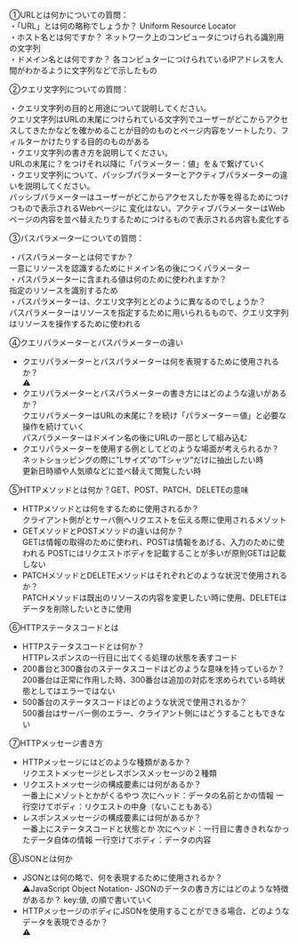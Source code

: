 ①URLとは何かについての質問：  
・「URL」とは何の略称でしょうか？ Uniform Resource Locator  
・ホスト名とは何ですか？ ネットワーク上のコンピュータにつけられる識別用の文字列   
・ドメイン名とは何ですか？ 各コンピュターにつけられているIPアドレスを人間がわかるように文字列などで示したもの

②クエリ文字列についての質問：

・クエリ文字列の目的と用途について説明してください。  
クエリ文字列はURLの末尾につけられている文字列でユーザーがどこからアクセスしてきたかなどを確かめることが目的のものとページ内容をソートしたり、フィルターかけたりする目的のものがある  
・クエリ文字列の書き方を説明してください。  
URLの末尾に？をつけそれ以降に「パラメーター：値」を＆で繋げていく  
・クエリ文字列について、パッシブパラメーターとアクティブパラメーターの違いを説明してください。  
パッシブパラメーターはユーザーがどこからアクセスしたか等を得るためにつけつもので表示されるWebページに
変化はない。アクティブパラメーターはWebページの内容を並べ替えたりするためにつけるもので表示される内容も変化する

③パスパラメーターについての質問：

・パスパラメーターとは何ですか？  
一意にリソースを認識するためにドメイン名の後につくパラメーター  
・パスパラメーターに含まれる値は何のために使われますか？  
指定のリソースを識別するため  
・パスパラメーターは、クエリ文字列とどのように異なるのでしょうか？  
パスパラメーターはリソースを指定するために用いられるもので、クエリ文字列はリソースを操作するために使われる

④クエリパラメーターとパスパラメーターの違い

- クエリパラメーターとパスパラメーターは何を表現するために使用されるか？  
  ⚠️
- クエリパラメーターとパスパラメーターの書き方にはどのような違いがあるか？  
  クエリパラメーターはURLの末尾に？を続け「パラメーター＝値」と必要な操作を続けていく  
  パスパラメーターはドメイン名の後にURLの一部として組み込む
- クエリパラメーターを使用する例としてどのような場面が考えられるか？  
  ネットショッピングの際に”Lサイズ”の”Tシャツ”だけに抽出したい時  
  更新日時順や人気順などに並べ替えて閲覧したい時

⑤HTTPメソッドとは何か？GET、POST、PATCH、DELETEの意味

- HTTPメソッドとは何をするために使用されるか？  
  クライアント側がとサーバ側へリクエストを伝える際に使用されるメゾット
- GETメソッドとPOSTメソッドの違いは何か？  
  GETは情報の取得のために使われ、POSTは情報をあげる、入力のために使われる
  POSTにはリクエストボディを記載することが多いが原則GETは記載しない
- PATCHメソッドとDELETEメソッドはそれぞれどのような状況で使用されるか？  
  PATCHメソッドは既出のリソースの内容を変更したい時に使用、DELETEはデータを削除したいときに使用

⑥HTTPステータスコードとは

- HTTPステータスコードとは何か？  
  HTTPレスポンスの一行目に出てくる処理の状態を表すコード
- 200番台と300番台のステータスコードはどのような意味を持っているか？  
  200番台は正常に作用した時、300番台は追加の対応を求められている時状態としてはエラーではない
- 500番台のステータスコードはどのような状況で使用されるか？  
  500番台はサーバー側のエラー、クライアント側にはどうすることもできない

⑦HTTPメッセージ書き方

- HTTPメッセージにはどのような種類があるか？  
  リクエストメッセージとレスポンスメッセージの２種類
- リクエストメッセージの構成要素には何があるか？  
  一番上にメゾットとかがくるやつ
  次にヘッド：データの名前とかの情報
  一行空けてボディ：リクエストの中身（ないこともある）
- レスポンスメッセージの構成要素には何があるか？  
  一番上にステータスコードと状態とか
  次にヘッド：一行目に書ききれなかったデータ自体の情報
  一行空けてボディ：データの内容

⑧JSONとは何か

- JSONとは何の略で、何を表現するために使用されるか？  
  ⚠️JavaScript Object Notation- JSONのデータの書き方にはどのような特徴があるか？
                                key:値, の順で書いていく
- HTTPメッセージのボディにJSONを使用することができる場合、どのようなデータを表現できるか？  
  ⚠️
